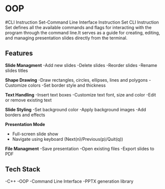 # OOP
#CLI Instruction Set-Command Line Interface Instruction Set
CLI Instruction Set defines all the available commands and flags for interacting with the program through the command line.It serves as a guide for creating, editing, and managing presentation slides directly from the terminal.

## Features
**Slide Managment**
-Add new slides
-Delete slides
-Reorder slides
-Rename slides titles

**Shape Drawing**
-Draw rectangles, circles, ellipses, lines and polygons
-Customize colors
-Set border style and thickness

**Text Handling**
-Insert text boxes
-Customize text font, size and color
-Edit or remove existing text

**Slide Styling**
-Set background color
-Apply background images
-Add borders and effects

**Presentation Mode**
- Full-screen slide show
- Navigate using keyboard (Next(n)/Previous(p)/Quit(q))

**File Managment**
-Save presentation
-Open existing files
-Export slides to PDF

## Tech Stack
-C++
-OOP
-Command Line Interface
-PPTX generation library
